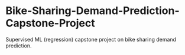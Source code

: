# Bike-Sharing-Demand-Prediction-Capstone-Project
Supervised ML (regression) capstone project on bike sharing demand prediction.
